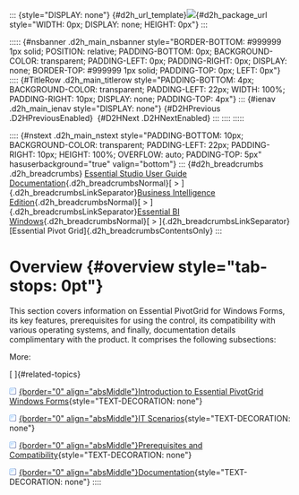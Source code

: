 ::: {style="DISPLAY: none"}
[](ms-xhelp:///?Id=d2h_url_template){#d2h_url_template}![](!package_url!){#d2h_package_url style="WIDTH: 0px; DISPLAY: none; HEIGHT: 0px"}
:::

::::: {#nsbanner .d2h_main_nsbanner style="BORDER-BOTTOM: #999999 1px solid; POSITION: relative; PADDING-BOTTOM: 0px; BACKGROUND-COLOR: transparent; PADDING-LEFT: 0px; PADDING-RIGHT: 0px; DISPLAY: none; BORDER-TOP: #999999 1px solid; PADDING-TOP: 0px; LEFT: 0px"}
:::: {#TitleRow .d2h_main_titlerow style="PADDING-BOTTOM: 4px; BACKGROUND-COLOR: transparent; PADDING-LEFT: 22px; WIDTH: 100%; PADDING-RIGHT: 10px; DISPLAY: none; PADDING-TOP: 4px"}
::: {#ienav .d2h_main_ienav style="DISPLAY: none"}
[](ms-xhelp:///?Id=ffb6d5ea-996e-49d9-829b-056dc2e0e153){#D2HPrevious .D2HPreviousEnabled}  [](ms-xhelp:///?Id=e5a3ae78-71f5-40d6-aa7c-010466d85852){#D2HNext .D2HNextEnabled}
:::
::::
:::::

:::: {#nstext .d2h_main_nstext style="PADDING-BOTTOM: 10px; BACKGROUND-COLOR: transparent; PADDING-LEFT: 22px; PADDING-RIGHT: 10px; HEIGHT: 100%; OVERFLOW: auto; PADDING-TOP: 5px" hasuserbackground="true" valign="bottom"}
::: {#d2h_breadcrumbs .d2h_breadcrumbs}
[Essential Studio User Guide Documentation](ms-xhelp:///?Id=12457748-09e3-4d74-a240-8e049cedf030){.d2h_breadcrumbsNormal}[ \> ]{.d2h_breadcrumbsLinkSeparator}[Business Intelligence Edition](ms-xhelp:///?Id=fdf33dd8-62b2-47b9-ad7b-fc50e590bca5){.d2h_breadcrumbsNormal}[ \> ]{.d2h_breadcrumbsLinkSeparator}[Essential BI Windows](ms-xhelp:///?Id=af2b5ead-c104-4cdd-b5e2-2b2aee61afe3){.d2h_breadcrumbsNormal}[ \> ]{.d2h_breadcrumbsLinkSeparator}[Essential Pivot Grid]{.d2h_breadcrumbsContentsOnly}
:::

# Overview {#overview style="tab-stops: 0pt"}

This section covers information on Essential PivotGrid for Windows Forms, its key features, prerequisites for using the control, its compatibility with various operating systems, and finally, documentation details complimentary with the product. It comprises the following subsections:

More:

[ ]{#related-topics}

[![](button.gif){border="0" align="absMiddle"}Introduction to Essential PivotGrid Windows Forms](ms-xhelp:///?Id=e5a3ae78-71f5-40d6-aa7c-010466d85852){style="TEXT-DECORATION: none"}

[![](button.gif){border="0" align="absMiddle"}IT Scenarios](ms-xhelp:///?Id=70fc97ce-d415-4268-9d6a-b3f8e2ae8891){style="TEXT-DECORATION: none"}

[![](button.gif){border="0" align="absMiddle"}Prerequisites and Compatibility](ms-xhelp:///?Id=4e310241-ad45-494c-a741-4b3f923f111a){style="TEXT-DECORATION: none"}

[![](button.gif){border="0" align="absMiddle"}Documentation](ms-xhelp:///?Id=597eabd1-14d4-4bfd-9aa4-c853962a90d7){style="TEXT-DECORATION: none"}
::::
